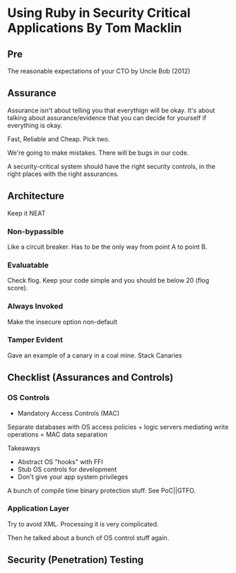 # Using Ruby in Security Critical Applications By Tom Macklin

## Pre

The reasonable expectations of your CTO by Uncle Bob (2012)

## Assurance
Assurance isn't about telling you that everythign will be okay. It's about talking about assurance/evidence that you can decide for yourself if everything is okay.

Fast, Reliable and Cheap. Pick two.

We're going to make mistakes. There will be bugs in our code.

A security-critical system should have the right security controls, in the right places with the right assurances.

## Architecture

Keep it NEAT

### Non-bypassible
Like a circuit breaker. Has to be the only way from point A to point B.

### Evaluatable
Check flog. Keep your code simple and you should be below 20 (flog score).

### Always Invoked
Make the insecure option non-default

### Tamper Evident
Gave an example of a canary in a coal mine.
Stack Canaries


## Checklist (Assurances and Controls)

### OS Controls
- Mandatory Access Controls (MAC)

Separate databases with OS access policies + logic servers mediating write operations = MAC data separation

Takeaways
 - Abstract OS "hooks" with FFI
 - Stub OS controls for development
 - Don't give your app system privileges

A bunch of compile time binary protection stuff. See PoC||GTFO.

### Application Layer
Try to avoid XML. Processing it is very complicated.

Then he talked about a bunch of OS control stuff again.

## Security (Penetration) Testing

